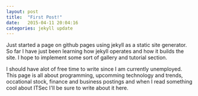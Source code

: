 ```yaml
---
layout: post
title:  "First Post!"
date:   2015-04-11 20:04:16
categories: jekyll update
---
```

Just started a page on github pages using jekyll as a static site generator. So far I have just been learning how jekyll operates and how it builds the site. I hope to implement some sort of gallery and tutorial section.

I should have alot of free time to write since I am currently unemployed. This page is all about programming, upcomming technology and trends, occational stock, finance and business postings and when I read something cool about ITSec I'll be sure to write about it here.